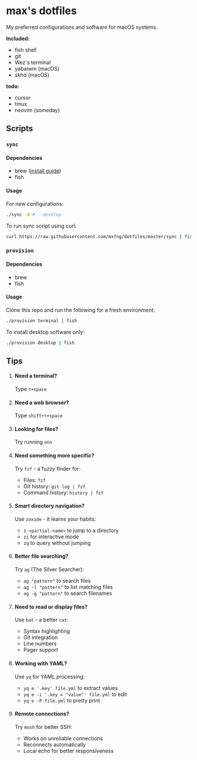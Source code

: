 # max's dotfiles

My preferred configurations and software for macOS systems.

**Included:**

- fish shell
- git
- Wez's terminal
- yabaiwm (macOS)
- skhd (macOS)

**todo:**
- cursor
- tmux
- neovim (someday)

## Scripts


### `sync`


#### Dependencies

- brew ([install guide](https://docs.brew.sh/Installation))
- fish


#### Usage

For new configurations:

```bash
./sync -d # --desktop
```

To run sync script using curl:

```bash
curl https://raw.githubusercontent.com/mxfng/dotfiles/master/sync | fish
```


### `provision`


#### Dependencies

- brew
- fish


#### Usage

Clone this repo and run the following for a fresh environment:

```bash
./provision terminal | fish
```

To install desktop software only:

```bash
./provision desktop | fish
```

## Tips

1. #### Need a terminal?

   Type `⌥+space`

2. #### Need a web browser?

   Type `shift+⌥+space`

3. #### Looking for files?

   Try running `nnn`

4. #### Need something more specific?

   Try `fzf` - a fuzzy finder for:
   - Files: `fzf`
   - Git history: `git log | fzf`
   - Command history: `history | fzf`

5. #### Smart directory navigation?

   Use `zoxide` - it learns your habits:
   - `z <partial-name>` to jump to a directory
   - `zi` for interactive mode
   - `zq` to query without jumping

6. #### Better file searching?

   Try `ag` (The Silver Searcher):
   - `ag "pattern"` to search files
   - `ag -l "pattern"` to list matching files
   - `ag -g "pattern"` to search filenames

7. #### Need to read or display files?

   Use `bat` - a better `cat`:
   - Syntax highlighting
   - Git integration
   - Line numbers
   - Pager support

8. #### Working with YAML?

   Use `yq` for YAML processing:
   - `yq e '.key' file.yml` to extract values
   - `yq e -i '.key = "value"' file.yml` to edit
   - `yq e -P file.yml` to pretty print

9. #### Remote connections?

   Try `mosh` for better SSH:
   - Works on unreliable connections
   - Reconnects automatically
   - Local echo for better responsiveness

